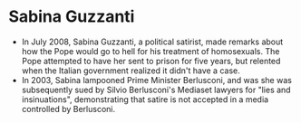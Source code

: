 Sabina Guzzanti
===============

* In July 2008, Sabina Guzzanti, a political satirist, made remarks about how the Pope would go to hell for his treatment of homosexuals. The Pope attempted to have her sent to prison for five years, but relented when the Italian government realized it didn't have a case.
* In 2003, Sabina lampooned Prime Minister Berlusconi, and was she was subsequently sued by Silvio Berlusconi's Mediaset lawyers for "lies and insinuations", demonstrating that satire is not accepted in a media controlled by Berlusconi.

